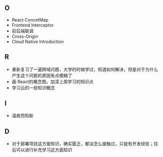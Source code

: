 ## O
- React ConcetMap
- Frontend Interceptor
- 前后端联调
- Cross-Origin
- Cloud Native Introduction

## R
- 重新复习了一遍跨域问题，大学的时候学过，知道如何解决，但是对于为什么产生这个问题的原因有点模糊了
- 画 React的概念图，加深上周学习的知识点
- 学习云的一些知识概念

## I
- 温故而知新

## D
- 对于部署项目这方面知识，确实匮乏，都没怎么接触过，只是有开发经验；往后可以进行补充学习这方面知识